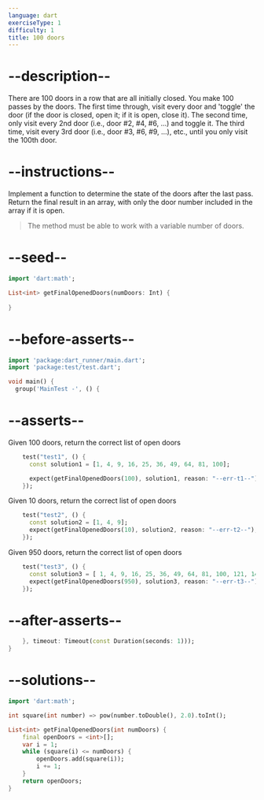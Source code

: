 ```yaml
---
language: dart
exerciseType: 1
difficulty: 1
title: 100 doors
---
```


# --description--

There are 100 doors in a row that are all initially closed.
You make 100 passes by the doors.
The first time through, visit every door and 'toggle' the door (if the door is closed, open it; if it is open, close it).
The second time, only visit every 2nd door (i.e., door #2, #4, #6, ...) and toggle it.
The third time, visit every 3rd door (i.e., door #3, #6, #9, ...), etc., until you only visit the 100th door.

# --instructions--

Implement a function to determine the state of the doors after the last pass.
Return the final result in an array, with only the door number included in the array if it is open.
> The method must be able to work with a variable number of doors.

# --seed--

```dart
import 'dart:math';

List<int> getFinalOpenedDoors(numDoors: Int) {
    
}
```

# --before-asserts--

```dart
import 'package:dart_runner/main.dart';
import 'package:test/test.dart';

void main() {
  group('MainTest -', () {
```

# --asserts--

Given 100 doors, return the correct list of open doors

```dart
    test("test1", () {
      const solution1 = [1, 4, 9, 16, 25, 36, 49, 64, 81, 100];

      expect(getFinalOpenedDoors(100), solution1, reason: "--err-t1--");
    });
```

Given 10 doors, return the correct list of open doors

```dart
    test("test2", () {
      const solution2 = [1, 4, 9];
      expect(getFinalOpenedDoors(10), solution2, reason: "--err-t2--");
    });
```

Given 950 doors, return the correct list of open doors

```dart
    test("test3", () {
      const solution3 = [ 1, 4, 9, 16, 25, 36, 49, 64, 81, 100, 121, 144, 169, 196, 225, 256, 289, 324, 361, 400, 441, 484, 529, 576, 625, 676, 729, 784, 841, 900];
      expect(getFinalOpenedDoors(950), solution3, reason: "--err-t3--");
    });
```

# --after-asserts--

```dart
    }, timeout: Timeout(const Duration(seconds: 1)));
}
```

# --solutions--

```dart
import 'dart:math';

int square(int number) => pow(number.toDouble(), 2.0).toInt();

List<int> getFinalOpenedDoors(int numDoors) {
    final openDoors = <int>[];
    var i = 1;
    while (square(i) <= numDoors) {
        openDoors.add(square(i));
        i += 1;
    }
    return openDoors;
}
```
